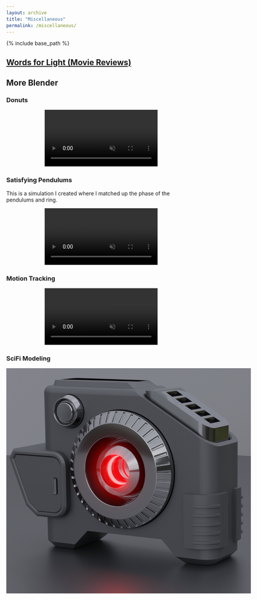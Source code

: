 ```yaml
---
layout: archive
title: "Miscellaneous"
permalink: /miscellaneous/
---
```


{% include base_path %}

## [Words for Light (Movie Reviews)](https://nandanamadhukara.blogspot.com/)

## More Blender

### Donuts
<p align="center">
<video src="/images/Donuts.mp4" controls="controls" style="max-width: 800px;" autoplay loop muted>
</video>
</p>

### Satisfying Pendulums
This is a simulation I created where I matched up the phase of the pendulums and ring.
<p align="center">
<video src="/images/Pendulum.mp4" controls="controls" style="max-width: 600px;" autoplay loop muted>
</video>
</p>

### Motion Tracking
<p align="center">
<video src="/images/MotionTracking_Monkey.mp4" controls="controls" style="max-width: 800px;" autoplay loop muted>
</video>
</p>

### SciFi Modeling
<p align="center">
<img src='/images/SciFi_Tool.png' style="max-width: 650px;">
</p>